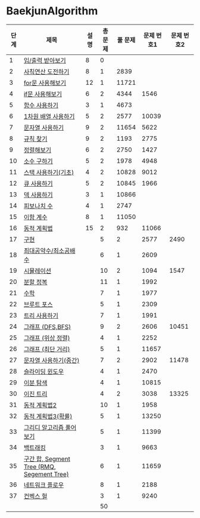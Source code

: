 # BaekjunAlgorithm

단계 | 제목 |	설명 | 총 문제 | 풀 문제 | 문제 번호1 | 문제 번호2
--- | --- | --- | --- | --- | --- | ---
1|[입/출력 받아보기](https://www.acmicpc.net/step/1)| 8	|0	| |
2|[사칙연산 도전하기](https://www.acmicpc.net/step/2)| 8	|1	|2839	|
3|[for문 사용해보기](https://www.acmicpc.net/step/3)| 12	|1|	11721	|
4|[if문 사용해보기](https://www.acmicpc.net/step/4)	| 6|	2|	4344|	1546
5|[함수 사용하기](https://www.acmicpc.net/step/5)|	 	3	|1|	4673|	
6|[1차원 배열 사용하기](https://www.acmicpc.net/step/6)| 5|	2	|2577|	10039
7|[문자열 사용하기](https://www.acmicpc.net/step/7)|	 	9|	2|	11654	|5622
8|[규칙 찾기](https://www.acmicpc.net/step/8)	| 9|	2	|1193	|2775
9|[정렬해보기](https://www.acmicpc.net/step/9)|	 	6|	2|	2750|	1427
10|[소수 구하기](https://www.acmicpc.net/step/10)	| 	5|2	|1978	|4948
11|[스택 사용하기(기초)](https://www.acmicpc.net/step/11)|	 	4	|2|	10828|	9012
12|[큐 사용하기](https://www.acmicpc.net/step/12)	| 5|	2	|10845	|1966
13|[덱 사용하기](https://www.acmicpc.net/step/13)|		3	|1|	10866	|
14|[피보나치 수](https://www.acmicpc.net/step/14)	| 	4|	1	|2747|
15|[이항 계수](https://www.acmicpc.net/step/15)	| 	8	|1	|11050	|
16|[동적 계획법](https://www.acmicpc.net/step/16) | 15	|2	|932|	11066
17|[구현](https://www.acmicpc.net/step/17)	|	|5|	2|	2577	|2490
18|[최대공약수/최소공배수](https://www.acmicpc.net/step/18)|		|6|	1	|2609	|
19|[시뮬레이션](https://www.acmicpc.net/step/19)||		10|	2	|1094	|1547
20|[분할 정복](https://www.acmicpc.net/step/20)	||	11|	1|	1992	|
21|[수학](https://www.acmicpc.net/step/21)	||	7|	1|	1977	|
22|[브루트 포스](https://www.acmicpc.net/step/22)	||	5	|1	|2309	|
23|[트리 사용하기](https://www.acmicpc.net/step/23)		||7	|1	|1991|	
24|[그래프 (DFS,BFS)](https://www.acmicpc.net/step/24)		||9	|2 |2606	| 10451
25|[그래프 (위상 정렬)](https://www.acmicpc.net/step/25)		||4|	1|	2252	|
26|[그래프 (최단 거리)](https://www.acmicpc.net/step/26)	||	5|	1|11657	|
27|[문자열 사용하기(중간)](https://www.acmicpc.net/step/27)	||	7|2	|2902	|11478
28|[슬라이딩 윈도우](https://www.acmicpc.net/step/28)		||4|1|2470|	
29|[이분 탐색](https://www.acmicpc.net/step/29)		||4|	1|	10815	|
30|[이진 트리](https://www.acmicpc.net/step/30)		||4|2	|3038|13325
31|[동적 계획법2](https://www.acmicpc.net/step/31)	||	10	|1	|1958	|
32|[동적 계획법3(확률)](https://www.acmicpc.net/step/32)||		5	|1|	13250	|
33|[그리디 알고리즘 풀어보기](https://www.acmicpc.net/step/33)	||	5|	1|11399	|
34|[백트래킹](https://www.acmicpc.net/step/34)	||	3	|1|	9663	|
35|[구간 합, Segment Tree (RMQ, Segement Tree)](https://www.acmicpc.net/step/35)		||6|	1	|11659	|
36|[네트워크 플로우](https://www.acmicpc.net/step/36)||		8|	1	|2188	|
37|[컨벡스 헐](https://www.acmicpc.net/step/37)		||3	|1|	9240	|
  | | | |50| |
